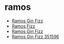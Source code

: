 # ramos

 * [Ramos Gin Fizz](../../index/r/ramos-gin-fizz-351596.json)
 * [Ramos Fizz](../../index/r/ramos-fizz.json)
 * [Ramos Gin Fizz](../../index/r/ramos-gin-fizz.json)
 * [Ramos Gin Fizz 351596](../../index/r/ramos-gin-fizz-351596.json)
